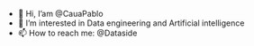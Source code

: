 - 👋 Hi, I’am @CauaPablo
- 👀 I’m interested in Data engineering and Artificial intelligence 
- 📫 How to reach me: @Dataside

<!---
CauaPablo/CauaPablo is a ✨ special ✨ repository because its `README.md` (this file) appears on your GitHub profile.
You can click the Preview link to take a look at your changes.
--->
